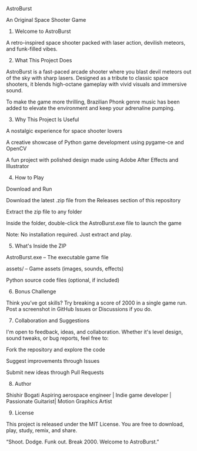 AstroBurst

An Original Space Shooter Game

1. Welcome to AstroBurst

 A retro-inspired space shooter packed with laser action, devilish meteors, and funk-filled vibes.

2. What This Project Does

AstroBurst is a fast-paced arcade shooter where you blast devil meteors out of the sky with sharp lasers. Designed as a tribute to classic space shooters, it blends high-octane gameplay with vivid visuals and immersive sound.

To make the game more thrilling, Brazilian Phonk genre music has been added to elevate the environment and keep your adrenaline pumping.

3. Why This Project Is Useful

A nostalgic experience for space shooter lovers

A creative showcase of Python game development using pygame-ce and OpenCV

A fun project with polished design made using Adobe After Effects and Illustrator

4. How to Play

Download and Run

Download the latest .zip file from the Releases section of this repository

Extract the zip file to any folder

Inside the folder, double-click the AstroBurst.exe file to launch the game

Note: No installation required. Just extract and play.

5. What's Inside the ZIP

AstroBurst.exe – The executable game file

assets/ – Game assets (images, sounds, effects)

Python source code files (optional, if included)

6. Bonus Challenge

Think you’ve got skills?
Try breaking a score of 2000 in a single game run.
Post a screenshot in GitHub Issues or Discussions if you do.

7. Collaboration and Suggestions

I'm open to feedback, ideas, and collaboration. Whether it's level design, sound tweaks, or bug reports, feel free to:

Fork the repository and explore the code

Suggest improvements through Issues

Submit new ideas through Pull Requests

8. Author

Shishir Bogati
Aspiring aerospace engineer | Indie game developer | Passionate Guitarist| Motion Graphics Artist

9. License

This project is released under the MIT License.
You are free to download, play, study, remix, and share.

“Shoot. Dodge. Funk out. Break 2000. Welcome to AstroBurst.”

